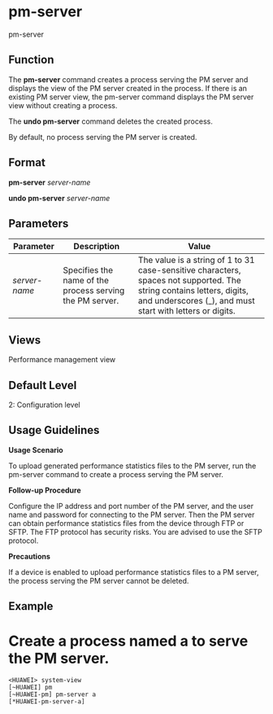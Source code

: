 pm-server
=========

pm-server

Function
--------



The **pm-server** command creates a process serving the PM server and displays the view of the PM server created in the process. If there is an existing PM server view, the pm-server command displays the PM server view without creating a process.

The **undo pm-server** command deletes the created process.



By default, no process serving the PM server is created.


Format
------

**pm-server** *server-name*

**undo pm-server** *server-name*


Parameters
----------

| Parameter | Description | Value |
| --- | --- | --- |
| *server-name* | Specifies the name of the process serving the PM server. | The value is a string of 1 to 31 case-sensitive characters, spaces not supported. The string contains letters, digits, and underscores (\_), and must start with letters or digits. |



Views
-----

Performance management view


Default Level
-------------

2: Configuration level


Usage Guidelines
----------------

**Usage Scenario**

To upload generated performance statistics files to the PM server, run the pm-server command to create a process serving the PM server.

**Follow-up Procedure**

Configure the IP address and port number of the PM server, and the user name and password for connecting to the PM server. Then the PM server can obtain performance statistics files from the device through FTP or SFTP. The FTP protocol has security risks. You are advised to use the SFTP protocol.

**Precautions**

If a device is enabled to upload performance statistics files to a PM server, the process serving the PM server cannot be deleted.


Example
-------

# Create a process named a to serve the PM server.
```
<HUAWEI> system-view
[~HUAWEI] pm
[~HUAWEI-pm] pm-server a
[*HUAWEI-pm-server-a]

```